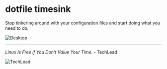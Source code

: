 # dotfile timesink

Stop tinkering around with your configuration files and start doing what you need to do.

![Desktop](https://files.catbox.moe/elu5qx.jpg)

---

*Linux Is Free if You Don't Value Your Time.* - TechLead

![TechLead](https://files.catbox.moe/pg2sso.jpg)

